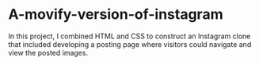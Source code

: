 # A-movify-version-of-instagram
In this project, I combined HTML and CSS to construct
an Instagram clone that included developing a posting
page where visitors could navigate and view the posted
images.
